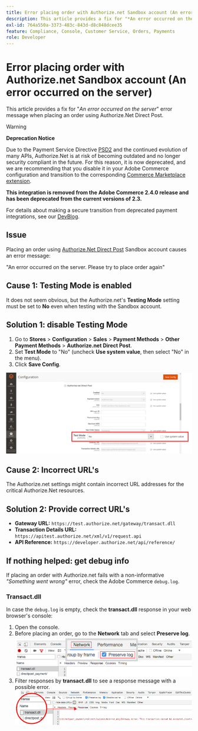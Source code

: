 ```yaml
---
title: Error placing order with Authorize.net Sandbox account (An error occurred on the server)
description: This article provides a fix for "*An error occurred on the server*" error message when placing an order using Authorize.Net Direct Post.
exl-id: 764a550a-3373-483c-843d-d8c848dcee35
feature: Compliance, Console, Customer Service, Orders, Payments
role: Developer
---
```

# Error placing order with Authorize.net Sandbox account (An error occurred on the server)

This article provides a fix for "*An error occurred on the server*" error message when placing an order using Authorize.Net Direct Post.

>[!WARNING]
>
>**Deprecation Notice**
>
>Due to the Payment Service Directive [PSD2](https://experienceleague.adobe.com/en/docs/commerce-admin/start/compliance/payments/compliance-payment-services-directive) and the continued evolution of many APIs, Authorize.Net is at risk of becoming outdated and no longer security compliant in the future. For this reason, it is now deprecated, and we are recommending that you disable it in your Adobe Commerce configuration and transition to the corresponding [Commerce Marketplace extension](https://marketplace.magento.com/extensions.html).
>
>**This integration is removed from the Adobe Commerce 2.4.0 release and has been deprecated from the current versions of 2.3.**
>
>For details about making a secure transition from deprecated payment integrations, see our [DevBlog](https://community.magento.com/t5/Magento-DevBlog/Deprecation-of-Magento-core-payment-integrations/ba-p/426445).

## Issue

Placing an order using [Authorize.Net Direct Post](https://experienceleague.adobe.com/en/docs/commerce-knowledge-base/kb/troubleshooting/payments/error-placing-order-with-authorize-net-sandbox-account-an-error-occurred-on-the-server) Sandbox account causes an error message:

>
"An error occurred on the server. Please try to place order again"

## Cause 1: Testing Mode is enabled

It does not seem obvious, but the Authorize.net's **Testing Mode** setting must be set to **No** even when testing with the Sandbox account.

## Solution 1: disable Testing Mode

1. Go to **Stores** > **Configuration** > **Sales** > **Payment Methods** > **Other Payment Methods** > **Authorize.net Direct Post**.
1. Set **Test Mode** to "No" (uncheck **Use system value**, then select "No" in the menu).
1. Click **Save Config**.

![authorize-net_test-mode_setting.png](/help/troubleshooting/miscellaneous/assets/authorize-net_test-mode_setting.png)

## Cause 2: Incorrect URL's

The Authorize.net settings might contain incorrect URL addresses for the critical Authorize.Net resources.

## Solution 2: Provide correct URL's

* **Gateway URL:**   `https://test.authorize.net/gateway/transact.dll`
* **Transaction Details URL:**   `https://apitest.authorize.net/xml/v1/request.api`
* **API Reference:**   `https://developer.authorize.net/api/reference/`

## If nothing helped: get debug info

If placing an order with Authorize.net fails with a non-informative *"Something went wrong"* error, check the Adobe Commerce `debug.log`.

### Transact.dll

In case the `debug.log` is empty, check the **transact.dll** response in your web browser's console:

1. Open the console.
1. Before placing an order, go to the **Network** tab and select **Preserve log**.    ![web-console_network_preserve-log.png](assets/web-console_network_preserve-log.png)
1. Filter responses by **transact.dll** to see a response message with a possible error.    ![transact-dll_web-console_response.png](assets/transact-dll_web-console_response.png)
